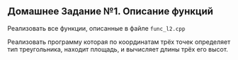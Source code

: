 ## Домашнее Задание №1. Описание функций 

Реализовать все функции, описанные в файле `func_l2.cpp`

Реализовать программу которая по координатам трёх точек определяет тип треугольника, находит площадь, и вычисляет длины трёх его высот.
